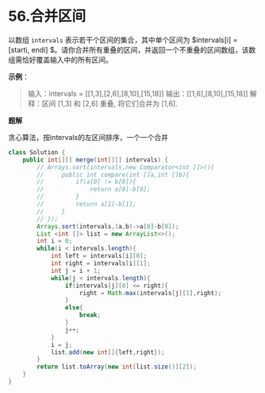 # 56.合并区间

以数组 `intervals` 表示若干个区间的集合，其中单个区间为 $intervals[i] = [starti, endi] $。请你合并所有重叠的区间，并返回一个不重叠的区间数组，该数组需恰好覆盖输入中的所有区间。

**示例**：

> 输入：intervals = [[1,3],[2,6],[8,10],[15,18]]
> 输出：[[1,6],[8,10],[15,18]]
> 解释：区间 [1,3] 和 [2,6] 重叠, 将它们合并为 [1,6].

**题解**

贪心算法，按intervals的左区间排序，一个一个合并

~~~java
class Solution {
    public int[][] merge(int[][] intervals) {
        // Arrays.sort(intervals,new Comparator<int []>(){
        //     public int compare(int []a,int []b){
        //         if(a[0] != b[0]){
        //             return a[0]-b[0];
        //         }
        //         return a[1]-b[1];
        //     }
        // });
        Arrays.sort(intervals,(a,b)->a[0]-b[0]);
        List <int []> list = new ArrayList<>();
        int i = 0;
        while(i < intervals.length){
            int left = intervals[i][0];
            int right = intervals[i][1];
            int j = i + 1;
            while(j < intervals.length){
                if(intervals[j][0] <= right){
                    right = Math.max(intervals[j][1],right);
                }
                else{
                    break;
                }
                j++;
            }
            i = j;
            list.add(new int[]{left,right});
        }
        return list.toArray(new int[list.size()][2]);
    }
}
~~~

